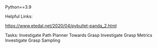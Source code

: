 Python==3.9


Helpful Links:

https://www.etedal.net/2020/04/pybullet-panda_2.html

Tasks:
Investigate Path Planner Towards Grasp
Investigate Grasp Metrics
Investigate Grasp Sampling